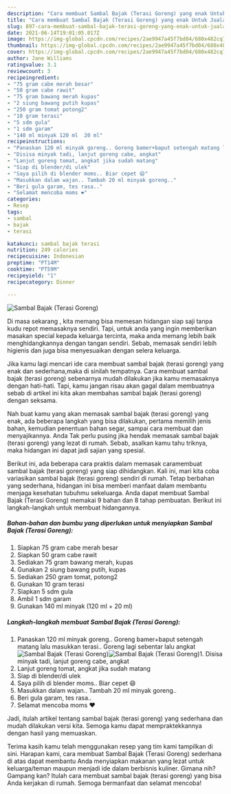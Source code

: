 ```yaml
---
description: "Cara membuat Sambal Bajak (Terasi Goreng) yang enak Untuk Jualan"
title: "Cara membuat Sambal Bajak (Terasi Goreng) yang enak Untuk Jualan"
slug: 897-cara-membuat-sambal-bajak-terasi-goreng-yang-enak-untuk-jualan
date: 2021-06-14T19:01:05.017Z
image: https://img-global.cpcdn.com/recipes/2ae9947a45f7bd04/680x482cq70/sambal-bajak-terasi-goreng-foto-resep-utama.jpg
thumbnail: https://img-global.cpcdn.com/recipes/2ae9947a45f7bd04/680x482cq70/sambal-bajak-terasi-goreng-foto-resep-utama.jpg
cover: https://img-global.cpcdn.com/recipes/2ae9947a45f7bd04/680x482cq70/sambal-bajak-terasi-goreng-foto-resep-utama.jpg
author: Jane Williams
ratingvalue: 3.1
reviewcount: 3
recipeingredient:
- "75 gram cabe merah besar"
- "50 gram cabe rawit"
- "75 gram bawang merah kupas"
- "2 siung bawang putih kupas"
- "250 gram tomat potong2"
- "10 gram terasi"
- "5 sdm gula"
- "1 sdm garam"
- "140 ml minyak 120 ml  20 ml"
recipeinstructions:
- "Panaskan 120 ml minyak goreng.. Goreng bamer+baput setengah matang lalu masukkan terasi.. Goreng lagi sebentar lalu angkat"
- "Disisa minyak tadi, lanjut goreng cabe, angkat"
- "Lanjut goreng tomat, angkat jika sudah matang"
- "Siap di blender/di ulek"
- "Saya pilih di blender moms.. Biar cepet 😄"
- "Masukkan dalam wajan.. Tambah 20 ml minyak goreng.."
- "Beri gula garam, tes rasa.."
- "Selamat mencoba moms ❤"
categories:
- Resep
tags:
- sambal
- bajak
- terasi

katakunci: sambal bajak terasi 
nutrition: 249 calories
recipecuisine: Indonesian
preptime: "PT14M"
cooktime: "PT59M"
recipeyield: "1"
recipecategory: Dinner

---
```



![Sambal Bajak (Terasi Goreng)](https://img-global.cpcdn.com/recipes/2ae9947a45f7bd04/680x482cq70/sambal-bajak-terasi-goreng-foto-resep-utama.jpg)

Di masa  sekarang , kita memang bisa memesan hidangan siap saji tanpa kudu repot memasaknya sendiri. Tapi, untuk anda yang ingin memberikan masakan special kepada keluarga tercinta, maka anda memang lebih baik menghidangkannya dengan tangan sendiri. Sebab, memasak sendiri lebih higienis dan juga bisa menyesuaikan dengan selera keluarga.

Jika kamu lagi mencari ide cara membuat sambal bajak (terasi goreng) yang enak dan sederhana,maka di sinilah tempatnya. Cara membuat sambal bajak (terasi goreng)  sebenarnya mudah dilakukan jika kamu memasaknya dengan hati-hati. Tapi, kamu jangan risau akan gagal dalam membuatnya 
sebab di artikel ini kita akan membahas sambal bajak (terasi goreng) dengan seksama.  



Nah buat kamu yang akan memasak sambal bajak (terasi goreng) yang enak, ada beberapa langkah yang bisa dilakukan, pertama memilih jenis bahan, kemudian penentuan bahan segar, sampai cara membuat dan menyajikannya. Anda Tak perlu pusing jika hendak memasak sambal bajak (terasi goreng) yang lezat di rumah. Sebab, asalkan kamu  tahu triknya, maka hidangan ini dapat jadi sajian yang spesial.

Berikut ini, ada beberapa cara praktis  dalam memasak caramembuat sambal bajak (terasi goreng) yang siap dihidangkan. Kali ini, mari kita coba variasikan sambal bajak (terasi goreng) sendiri di rumah. Tetap berbahan yang sederhana, hidangan ini bisa memberi manfaat dalam membantu menjaga kesehatan tubuhmu sekeluarga. Anda dapat membuat Sambal Bajak (Terasi Goreng) memakai 9 bahan dan 8 tahap pembuatan. Berikut ini langkah-langkah untuk membuat hidangannya.

<!--inarticleads1-->

##### Bahan-bahan dan bumbu yang diperlukan untuk menyiapkan Sambal Bajak (Terasi Goreng):

1. Siapkan 75 gram cabe merah besar
1. Siapkan 50 gram cabe rawit
1. Sediakan 75 gram bawang merah, kupas
1. Gunakan 2 siung bawang putih, kupas
1. Sediakan 250 gram tomat, potong2
1. Gunakan 10 gram terasi
1. Siapkan 5 sdm gula
1. Ambil 1 sdm garam
1. Gunakan 140 ml minyak (120 ml + 20 ml)




<!--inarticleads2-->

##### Langkah-langkah membuat Sambal Bajak (Terasi Goreng):

1. Panaskan 120 ml minyak goreng.. Goreng bamer+baput setengah matang lalu masukkan terasi.. Goreng lagi sebentar lalu angkat
<img src="https://img-global.cpcdn.com/steps/e64076a2165cfe2e/160x128cq70/sambal-bajak-terasi-goreng-langkah-memasak-1-foto.jpg" alt="Sambal Bajak (Terasi Goreng)"><img src="https://img-global.cpcdn.com/steps/17d832b23d8787a3/160x128cq70/sambal-bajak-terasi-goreng-langkah-memasak-1-foto.jpg" alt="Sambal Bajak (Terasi Goreng)">1. Disisa minyak tadi, lanjut goreng cabe, angkat
1. Lanjut goreng tomat, angkat jika sudah matang
1. Siap di blender/di ulek
1. Saya pilih di blender moms.. Biar cepet 😄
1. Masukkan dalam wajan.. Tambah 20 ml minyak goreng..
1. Beri gula garam, tes rasa..
1. Selamat mencoba moms ❤




Jadi, itulah artikel tentang  sambal bajak (terasi goreng)  yang sederhana dan mudah dilakukan versi kita. Semoga kamu dapat mempraktekkannya dengan hasil yang memuaskan. 

Terima kasih kamu telah menggunakan resep yang tim kami tampilkan di sini. Harapan kami, cara membuat  Sambal Bajak (Terasi Goreng) sederhana di atas dapat membantu Anda menyiapkan makanan yang lezat untuk keluarga/teman maupun menjadi ide dalam berbisnis kuliner. Gimana nih? Gampang kan? Itulah cara membuat sambal bajak (terasi goreng) yang bisa Anda kerjakan di rumah. Semoga bermanfaat dan selamat mencoba!


